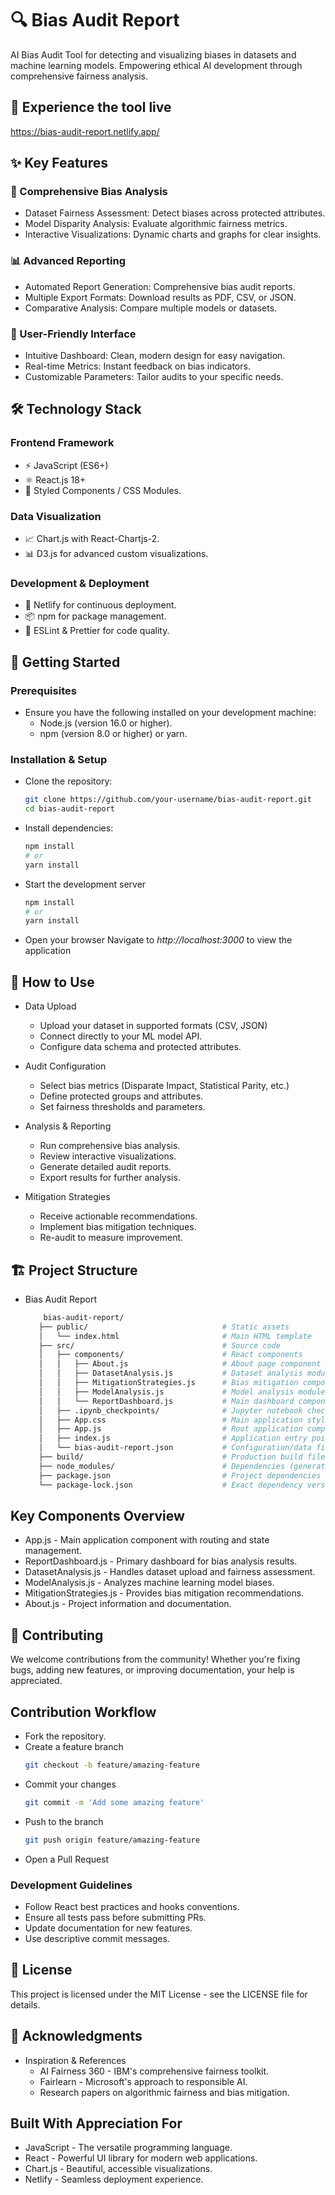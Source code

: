 # 🔍 Bias Audit Report
AI Bias Audit Tool for detecting and visualizing biases in datasets and machine learning models.
Empowering ethical AI development through comprehensive fairness analysis.

## 🚀 **Experience the tool live**
https://bias-audit-report.netlify.app/

## ✨ Key Features
### 🔎 Comprehensive Bias Analysis
* Dataset Fairness Assessment: Detect biases across protected attributes.
* Model Disparity Analysis: Evaluate algorithmic fairness metrics.
* Interactive Visualizations: Dynamic charts and graphs for clear insights.
### 📊 Advanced Reporting
* Automated Report Generation: Comprehensive bias audit reports.
* Multiple Export Formats: Download results as PDF, CSV, or JSON.
* Comparative Analysis: Compare multiple models or datasets.
### 🎯 User-Friendly Interface
* Intuitive Dashboard: Clean, modern design for easy navigation.
* Real-time Metrics: Instant feedback on bias indicators.
* Customizable Parameters: Tailor audits to your specific needs.

## 🛠️ Technology Stack
### Frontend Framework
* ⚡ JavaScript (ES6+)
* ⚛️ React.js 18+
* 🎨 Styled Components / CSS Modules.
### Data Visualization
* 📈 Chart.js with React-Chartjs-2.
* 📊 D3.js for advanced custom visualizations.
### Development & Deployment
* 🚀 Netlify for continuous deployment.
* 📦 npm for package management.
* 🔧 ESLint & Prettier for code quality.

## 🏁 Getting Started
### Prerequisites
* Ensure you have the following installed on your development machine:
  - Node.js (version 16.0 or higher).
  - npm (version 8.0 or higher) or yarn.
### Installation & Setup
* Clone the repository:
   ```bash
   git clone https://github.com/your-username/bias-audit-report.git
   cd bias-audit-report
* Install dependencies:
   ```bash
   npm install
   # or
   yarn install
* Start the development server
   ```bash
   npm install
   # or
   yarn install
* Open your browser
Navigate to *http://localhost:3000* to view the application

## 📖 How to Use
* Data Upload
  - Upload your dataset in supported formats (CSV, JSON)
  - Connect directly to your ML model API.
  - Configure data schema and protected attributes.

* Audit Configuration
  - Select bias metrics (Disparate Impact, Statistical Parity, etc.)
  - Define protected groups and attributes.
  - Set fairness thresholds and parameters.

* Analysis & Reporting
  - Run comprehensive bias analysis.
  - Review interactive visualizations.
  - Generate detailed audit reports.
  - Export results for further analysis.

* Mitigation Strategies
  - Receive actionable recommendations.
  - Implement bias mitigation techniques.
  - Re-audit to measure improvement.

## 🏗️ Project Structure
* Bias Audit Report
   ```bash
       bias-audit-report/
      ├── public/                              # Static assets
      │   └── index.html                       # Main HTML template
      ├── src/                                 # Source code
      │   ├── components/                      # React components
      │   │   ├── About.js                     # About page component
      │   │   ├── DatasetAnalysis.js           # Dataset analysis module
      │   │   ├── MitigationStrategies.js      # Bias mitigation component
      │   │   ├── ModelAnalysis.js             # Model analysis module
      │   │   └── ReportDashboard.js           # Main dashboard component
      │   ├── .ipynb_checkpoints/              # Jupyter notebook checkpoints
      │   ├── App.css                          # Main application styles
      │   ├── App.js                           # Root application component
      │   ├── index.js                         # Application entry point
      │   └── bias-audit-report.json           # Configuration/data file
      ├── build/                               # Production build files
      ├── node_modules/                        # Dependencies (generated)
      ├── package.json                         # Project dependencies and scripts
      └── package-lock.json                    # Exact dependency versions

## Key Components Overview
* App.js - Main application component with routing and state management.
* ReportDashboard.js - Primary dashboard for bias analysis results.
* DatasetAnalysis.js - Handles dataset upload and fairness assessment.
* ModelAnalysis.js - Analyzes machine learning model biases.
* MitigationStrategies.js - Provides bias mitigation recommendations.
* About.js - Project information and documentation.

## 🤝 Contributing
We welcome contributions from the community! Whether you're fixing bugs, adding new features, or improving documentation, your help is appreciated.

## Contribution Workflow
* Fork the repository.
* Create a feature branch
   ```bash
   git checkout -b feature/amazing-feature
* Commit your changes
   ```bash
   git commit -m 'Add some amazing feature'
* Push to the branch
   ```bash
   git push origin feature/amazing-feature
* Open a Pull Request

### Development Guidelines
* Follow React best practices and hooks conventions.
* Ensure all tests pass before submitting PRs.
* Update documentation for new features.
* Use descriptive commit messages.

## 📄 License
This project is licensed under the MIT License - see the LICENSE file for details.

## 🙏 Acknowledgments
* Inspiration & References
   - AI Fairness 360 - IBM's comprehensive fairness toolkit.
   - Fairlearn - Microsoft's approach to responsible AI.
   - Research papers on algorithmic fairness and bias mitigation.

## Built With Appreciation For
* JavaScript - The versatile programming language.
* React - Powerful UI library for modern web applications.
* Chart.js - Beautiful, accessible visualizations.
* Netlify - Seamless deployment experience.
